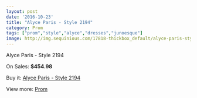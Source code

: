 ```yaml
---
layout: post
date: '2016-10-23'
title: "Alyce Paris - Style 2194"
category: Prom
tags: ["prom","style","alyce","dresses","junoesque"]
image: http://img.sequinious.com/17818-thickbox_default/alyce-paris-style-2194.jpg
---
```

Alyce Paris - Style 2194

On Sales: **$454.98**
<a href="https://www.sequinious.com/prom/8374-alyce-paris-style-2194.html"><amp-img layout="responsive" width="600" height="600" src="//img.sequinious.com/17818-thickbox_default/alyce-paris-style-2194.jpg" alt="Alyce Paris - Style 2194 0" /></a>
<a href="https://www.sequinious.com/prom/8374-alyce-paris-style-2194.html"><amp-img layout="responsive" width="600" height="600" src="//img.sequinious.com/17819-thickbox_default/alyce-paris-style-2194.jpg" alt="Alyce Paris - Style 2194 1" /></a>
<a href="https://www.sequinious.com/prom/8374-alyce-paris-style-2194.html"><amp-img layout="responsive" width="600" height="600" src="//img.sequinious.com/17820-thickbox_default/alyce-paris-style-2194.jpg" alt="Alyce Paris - Style 2194 2" /></a>

Buy it: [Alyce Paris - Style 2194](https://www.sequinious.com/prom/8374-alyce-paris-style-2194.html "Alyce Paris - Style 2194")

View more: [Prom](https://www.sequinious.com/7-prom "Prom")